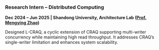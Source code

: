 ### **Research Intern – Distributed Computing**  
**Dec 2024 – Jun 2025 | Shandong University, Architecture Lab ([Prof. Mengying Zhao](https://zmyhomepage.github.io/zmy_CN/))**  

Designed L-CRAQ, a cyclic extension of CRAQ supporting multi-writer concurrency while maintaining high read throughput. It addresses CRAQ’s single-writer limitation and enhances system scalability.
